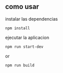 ## como usar
instalar las dependencias
```
npm install
```

ejecutar la aplicacion
```
npm run start-dev
```
or
```
npm run build
```